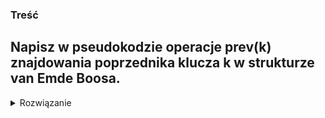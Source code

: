 ### Treść
Napisz w pseudokodzie operacje prev(k) znajdowania poprzednika klucza k w strukturze van Emde Boosa.
------
<details><summary>Rozwiązanie</summary>
<p>
